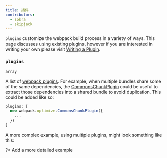 ```yaml
---
title: 插件
contributors:
  - sokra
  - skipjack
---
```


`plugins` customize the webpack build process in a variety of ways. This page discusses using existing plugins, however if you are interested in writing your own please visit [Writing a Plugin]().

### `plugins`

`array`

A list of [webpack plugins](). For example, when multiple bundles share some of the same dependencies, the [CommonsChunkPlugin]() could be useful to extract those dependencies into a shared bundle to avoid duplication. This could be added like so:

```js
plugins: [
  new webpack.optimize.CommonsChunkPlugin({
    ...
  })
]
```

A more complex example, using multiple plugins, might look something like this:

?> Add a more detailed example
